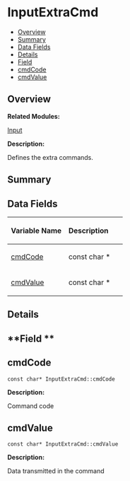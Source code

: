 # InputExtraCmd<a name="ZH-CN_TOPIC_0000001054879534"></a>

-   [Overview](#section39017517165631)
-   [Summary](#section133183127165631)
-   [Data Fields](#pub-attribs)
-   [Details](#section1480328139165631)
-   [Field](#section1737464501165631)
-   [cmdCode](#a5dd991078485ebcf347fe066deb13e38)
-   [cmdValue](#aa299bd5b97f705071e42f5e5179a346d)

## **Overview**<a name="section39017517165631"></a>

**Related Modules:**

[Input](Input.md)

**Description:**

Defines the extra commands. 

## **Summary**<a name="section133183127165631"></a>

## Data Fields<a name="pub-attribs"></a>

<a name="table1946670722165631"></a>
<table><thead align="left"><tr id="row1117352287165631"><th class="cellrowborder" valign="top" width="50%" id="mcps1.1.3.1.1"><p id="p804506267165631"><a name="p804506267165631"></a><a name="p804506267165631"></a>Variable Name</p>
</th>
<th class="cellrowborder" valign="top" width="50%" id="mcps1.1.3.1.2"><p id="p1239205175165631"><a name="p1239205175165631"></a><a name="p1239205175165631"></a>Description</p>
</th>
</tr>
</thead>
<tbody><tr id="row622533754165631"><td class="cellrowborder" valign="top" width="50%" headers="mcps1.1.3.1.1 "><p id="p569136655165631"><a name="p569136655165631"></a><a name="p569136655165631"></a><a href="InputExtraCmd.md#a5dd991078485ebcf347fe066deb13e38">cmdCode</a></p>
</td>
<td class="cellrowborder" valign="top" width="50%" headers="mcps1.1.3.1.2 "><p id="p1058344214165631"><a name="p1058344214165631"></a><a name="p1058344214165631"></a>const char * </p>
</td>
</tr>
<tr id="row1810295526165631"><td class="cellrowborder" valign="top" width="50%" headers="mcps1.1.3.1.1 "><p id="p1395450079165631"><a name="p1395450079165631"></a><a name="p1395450079165631"></a><a href="InputExtraCmd.md#aa299bd5b97f705071e42f5e5179a346d">cmdValue</a></p>
</td>
<td class="cellrowborder" valign="top" width="50%" headers="mcps1.1.3.1.2 "><p id="p1875708962165631"><a name="p1875708962165631"></a><a name="p1875708962165631"></a>const char * </p>
</td>
</tr>
</tbody>
</table>

## **Details**<a name="section1480328139165631"></a>

## **Field **<a name="section1737464501165631"></a>

## cmdCode<a name="a5dd991078485ebcf347fe066deb13e38"></a>

```
const char* InputExtraCmd::cmdCode
```

 **Description:**

Command code 

## cmdValue<a name="aa299bd5b97f705071e42f5e5179a346d"></a>

```
const char* InputExtraCmd::cmdValue
```

 **Description:**

Data transmitted in the command 

